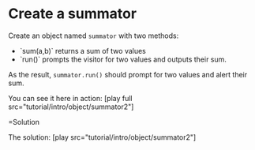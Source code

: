
# Create a summator 

Create an object named `summator` with two methods: 
<ul>
<li>`sum(a,b)` returns a sum of two values</li>
<li>`run()` prompts the visitor for two values and outputs their sum.</li>
</ul>

As the result, `summator.run()` should prompt for two values and alert their sum. 

You can see it here in action: [play full src="tutorial/intro/object/summator2"]




=Solution

The solution: [play src="tutorial/intro/object/summator2"]



